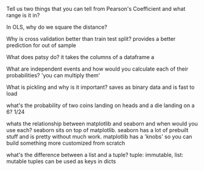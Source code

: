 Tell us two things that you can tell from Pearson's Coefficient and what range is it in?

In OLS, why do we square the distance?

Why is cross validation better than train test split?
	provides a better prediction for out of sample
	
What does patsy do?
	it takes the columns of a dataframe a
	
What are independent events and how would you calculate each of their probabilities?
	'you can multiply them'
	
What is pickling and why is it important?
	saves as binary data and is fast to load
	
what's the probability of two coins landing on heads and a die landing on a 6?
	1/24
	
whats the relationship between matplotlib and seaborn and when would you use each?
	seaborn sits on top of matplotlib.  seaborn has a lot of prebuilt stuff and is pretty without much work. matplotlib has a 'knobs' so you can build something more customized from scratch
	
what's the difference between a list and a tuple?
	tuple: immutable, list: mutable
	tuples can be used as keys in dicts